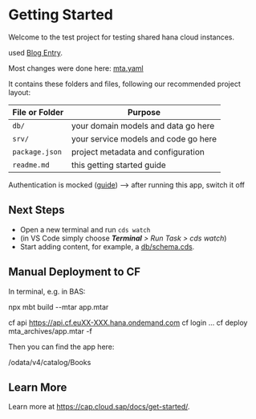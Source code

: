 # Getting Started

Welcome to the test project for testing shared hana cloud instances.

used [Blog Entry](https://community.sap.com/t5/technology-blogs-by-members/sharing-sap-hana-cloud-instance-to-multiple-subaccounts-and-creating-hdi/ba-p/13640781).

Most changes were done here: [mta.yaml](mta.yaml)

It contains these folders and files, following our recommended project layout:

File or Folder | Purpose
---------|----------
`db/` | your domain models and data go here
`srv/` | your service models and code go here
`package.json` | project metadata and configuration
`readme.md` | this getting started guide

Authentication is mocked ([guide](https://community.sap.com/t5/technology-q-a/error-authentication-kind-quot-jwt-quot-configured-but-no-xsuaa-instance/qaq-p/13615566)) --> after running this app, switch it off


## Next Steps

- Open a new terminal and run `cds watch`
- (in VS Code simply choose _**Terminal** > Run Task > cds watch_)
- Start adding content, for example, a [db/schema.cds](db/schema.cds).


## Manual Deployment to CF

In terminal, e.g. in BAS:

npx mbt build --mtar app.mtar

cf api https://api.cf.euXX-XXX.hana.ondemand.com
cf login ...
cf deploy mta_archives/app.mtar -f

Then you can find the app here:

<base url>/odata/v4/catalog/Books

## Learn More

Learn more at https://cap.cloud.sap/docs/get-started/.
